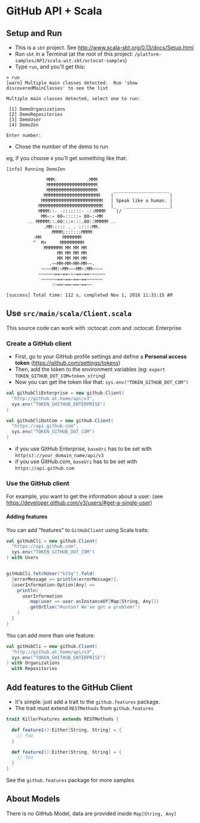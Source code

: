 # GitHub API + Scala

## Setup and Run

- This is a `sbt` project. See http://www.scala-sbt.org/0.13/docs/Setup.html
- Run `sbt` in a Terminal (at the root of this project: `/platform-samples/API/scala.wit.sbt/octocat-samples`)
- Type `run`, and you'll get this:
```shell
> run
[warn] Multiple main classes detected.  Run 'show discoveredMainClasses' to see the list

Multiple main classes detected, select one to run:

 [1] DemoOrganizations
 [2] DemoRepositories
 [3] DemoUser
 [4] DemoZen

Enter number:
```
- Chose the number of the demo to run

eg, if you choose `4` you'll get something like that:

```shell
[info] Running DemoZen

               MMM.           .MMM
               MMMMMMMMMMMMMMMMMMM
               MMMMMMMMMMMMMMMMMMM      _____________________
              MMMMMMMMMMMMMMMMMMMMM    |                     |
             MMMMMMMMMMMMMMMMMMMMMMM   | Speak like a human. |
            MMMMMMMMMMMMMMMMMMMMMMMM   |_   _________________|
            MMMM::- -:::::::- -::MMMM    |/
             MM~:~ 00~:::::~ 00~:~MM
        .. MMMMM::.00:::+:::.00::MMMMM ..
              .MM::::: ._. :::::MM.
                 MMMM;:::::;MMMM
          -MM        MMMMMMM
          ^  M+     MMMMMMMMM
              MMMMMMM MM MM MM
                   MM MM MM MM
                   MM MM MM MM
                .~~MM~MM~MM~MM~~.
             ~~~~MM:~MM~~~MM~:MM~~~~
            ~~~~~~==~==~~~==~==~~~~~~
             ~~~~~~==~==~==~==~~~~~~
                 :~==~==~==~==~~

[success] Total time: 112 s, completed Nov 1, 2016 11:31:15 AM
```

## Use `src/main/scala/Client.scala`

This source code can work with :octocat:.com and :octocat: Enterprise

### Create a GitHub client

- First, go to your GitHub profile settings and define a **Personal access token** (https://github.com/settings/tokens)
- Then, add the token to the environment variables (eg: `export TOKEN_GITHUB_DOT_COM=token_string`)
- Now you can get the token like that: `sys.env("TOKEN_GITHUB_DOT_COM")`

```scala
val githubCliEnterprise = new github.Client(
  "http://github.at.home/api/v3",
  sys.env("TOKEN_GHITHUB_ENTERPRISE")
)

val githubCliDotCom = new github.Client(
  "https://api.github.com",
  sys.env("TOKEN_GITHUB_DOT_COM")
)
```

- if you use GitHub Enterprise, `baseUri` has to be set with `http(s)://your_domain_name/api/v3`
- if you use GitHub.com, `baseUri` has to be set with `https://api.github.com`

### Use the GitHub client

For example, you want to get the information about a user:
(see https://developer.github.com/v3/users/#get-a-single-user)

#### Adding features

You can add "features" to `GitHubClient` using Scala traits:

```scala
val gitHubCli = new github.Client(
  "https://api.github.com",
  sys.env("TOKEN_GITHUB_DOT_COM")
) with Users


gitHubCli.fetchUser("k33g").fold(
  {errorMessage => println(errorMessage)},
  {userInformation:Option[Any] =>
    println(
      userInformation
        .map(user => user.asInstanceOf[Map[String, Any]])
        .getOrElse("Huston? We've got a problem!")
    )
  }
)
```

You can add more than one feature:

```scala
val gitHubCli = new github.Client(
  "http://github.at.home/api/v3",
  sys.env("TOKEN_GHITHUB_ENTERPRISE")
) with Organizations
  with Repositories
```

## Add features to the GitHub Client

- It's simple: just add a trait to the `github.features` package.
- The trait must extend `RESTMethods` from `github.features`

```scala
trait KillerFeatures extends RESTMethods {

  def feature1():Either[String, String] = {
    // foo
  }

  def feature2():Either[String, String] = {
    // foo
  }
}
```

See the `github.features` package for more samples

## About Models

There is no GitHub Model, data are provided inside `Map[String, Any]`
